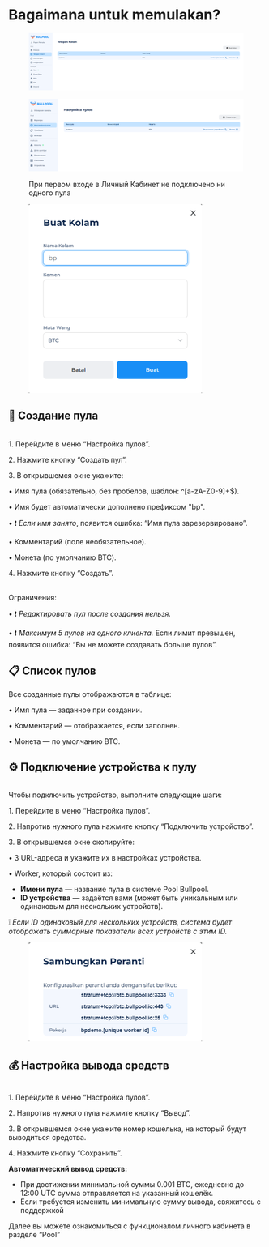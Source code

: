# Bagaimana untuk memulakan?

<figure><img src="../.gitbook/assets/image.png" alt=""><figcaption></figcaption></figure>

<figure><img src="../.gitbook/assets/Снимок экрана 2025-02-05 175126.png" alt=""><figcaption><p>При первом входе в Личный Кабинет не подключено ни одного пула</p></figcaption></figure>

<figure><img src="../.gitbook/assets/image (1).png" alt="" width="342"><figcaption></figcaption></figure>

## 🚀 Создание пула

\
1\. Перейдите в меню “Настройка пулов”.

2\. Нажмите кнопку “Создать пул”.

3\. В открывшемся окне укажите:

• Имя пула (обязательно, без пробелов, шаблон: ^\[a-zA-Z0-9]+$).

• Имя будет автоматически дополнено префиксом "bp".

• ❗ _Если имя занято_, появится ошибка: “Имя пула зарезервировано”.

• Комментарий (поле необязательное).

• Монета (по умолчанию BTC).

4\. Нажмите кнопку “Создать”.

\
Ограничения:

• ❗ _Редактировать пул после создания нельзя._

• ❗ _Максимум 5 пулов на одного клиента._ Если лимит превышен, появится ошибка: “Вы не можете создавать больше пулов”.

## 📋 Список пулов

Все созданные пулы отображаются в таблице:

• Имя пула — заданное при создании.

• Комментарий — отображается, если заполнен.

• Монета — по умолчанию BTC.

## ⚙️ Подключение устройства к пулу

\
Чтобы подключить устройство, выполните следующие шаги:

1\. Перейдите в меню “Настройка пулов”.

2\. Напротив нужного пула нажмите кнопку “Подключить устройство”.

3\. В открывшемся окне скопируйте:

• 3 URL-адреса и укажите их в настройках устройства.

• Worker, который состоит из:

* **Имени пула** — название пула в системе Pool Bullpool.
* **ID устройства** — задаётся вами (может быть уникальным или одинаковым для нескольких устройств).

❕ _Если ID одинаковый для нескольких устройств, система будет отображать суммарные показатели всех устройств с этим ID._

<figure><img src="../.gitbook/assets/image (2).png" alt="" width="342"><figcaption></figcaption></figure>

## 💰 Настройка вывода средств

\
1\. Перейдите в меню “Настройка пулов”.

2\. Напротив нужного пула нажмите кнопку “Вывод”.

3\. В открывшемся окне укажите номер кошелька, на который будут выводиться средства.

4\. Нажмите кнопку “Сохранить”.



**Автоматический вывод средств:**

* При достижении минимальной суммы 0.001 BTC, ежедневно до 12:00 UTC сумма отправляется на указанный кошелёк.
* Если требуется изменить минимальную сумму вывода, свяжитесь с поддержкой

Далее вы можете ознакомиться с функционалом личного кабинета в разделе “Pool”
